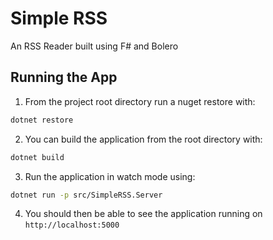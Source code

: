 # Simple RSS

An RSS Reader built using F# and Bolero

## Running the App

1. From the project root directory run a nuget restore with:

```bash
dotnet restore
```

2. You can build the application from the root directory with:

```bash
dotnet build
```

3. Run the application in watch mode using:

```bash
dotnet run -p src/SimpleRSS.Server
```

4. You should then be able to see the application running on `http://localhost:5000`

